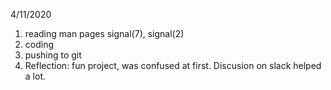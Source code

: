 4/11/2020

1) reading man pages signal(7), signal(2)
2) coding 
3) pushing to git 
4) Reflection: fun project, was confused at first. Discusion on slack helped a lot.
